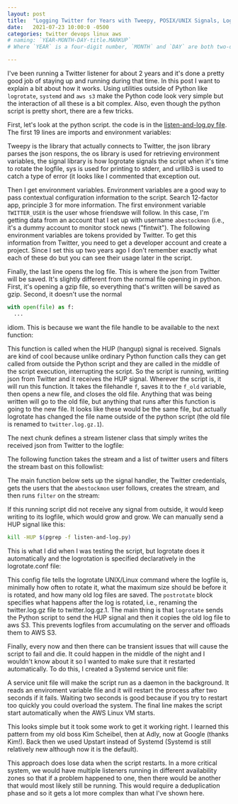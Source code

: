 ```yaml
---
layout: post
title:  "Logging Twitter for Years with Tweepy, POSIX/UNIX Signals, Logrotate, Systemd, and S3"
date:   2021-07-23 10:00:0 -0500
categories: twitter devops linux aws
# naming: `YEAR-MONTH-DAY-title.MARKUP`
# Where `YEAR` is a four-digit number, `MONTH` and `DAY` are both two-digit numbers, and `MARKUP` is the file extension representing the format used in the file. After that, include the necessary front matter. Take a look at the source for this post to get an idea about how it works.

---
```


I've been running a Twitter listener for about 2 years and it's done a
pretty good job of staying up and running during that time.  In this
post I want to explain a bit about how it works.  Using utilities
outside of Python like `logrotate`, `systemd` and `aws s3` make the
Python code look very simple but the interaction of all these is a bit
complex.  Also, even though the python script is pretty short, there
are a few tricks.

First, let's look at the python script. the code is in the
[listen-and-log.py
file](https://github.com/abecode/twitter-logger/blob/main/listen-and-log.py). The
first 19 lines are imports and environment variables:

<script src="https://gist-it.appspot.com/http://github.com/abecode/twitter-logger/raw/main/listen-and-log.py?slice=0:20"></script>

Tweepy is the library that actually connects to Twitter, the json
library parses the json respons, the os library is used for retrieving
environment variables, the signal library is how logrotate signals the
script when it's time to rotate the logfile, sys is used for printing
to stderr, and urllib3 is used to catch a type of error (it looks like
I commented that exception out.

Then I get environment variables.  Environment variables are a good
way to pass contextual configuration information to the script.
Search 12-factor app, principle 3 for more information. The first
environment variable `TWITTER_USER` is the user whose friendswe will
follow.  In this case, I'm getting data from an account that I set up
with username `abestockmon` (i.e., it's a dummy account to monitor
stock news ("fintwit").  The following environment variables are
tokens provided by Twitter. To get this information from Twitter, you
need to get a developer account and create a project.  Since I set
this up two years ago I don't remember exactly what each of these do
but you can see their usage later in the script.

Finally, the last line opens the log file.  This is where the json
from Twitter will be saved.  It's slightly different from the normal
file opening in python.  First, it's opening a gzip file, so
everything that's written will be saved as gzip.  Second, it doesn't use the normal 

```python
with open(file) as f:
  ...
```

idiom.  This is because we want the file handle to be available to the next function:

<script src="https://gist-it.appspot.com/http://github.com/abecode/twitter-logger/raw/main/listen-and-log.py?slice=22:30"></script>

This function is called when the HUP (hangup) signal is received.
Signals are kind of cool because unlike ordinary Python function calls
they can get called from outside the Python script and they are called
in the middle of the script execution, interrupting the script.  So
the script is running, writting json from Twitter and it receives the
HUP signal.  Wherever the script is, it will run this function.  It
takes the filehandle `f`, saves it to the `f_old` variable, then opens
a new file, and closes the old file.  Anything that was being written
will go to the old file, but anything that runs after this function is
going to the new file.  It looks like these would be the same file,
but actually logrotate has changed the file name outside of the python
script (the old file is renamed to `twitter.log.gz.1`).


The next chunk defines a stream listener class that simply writes the
received json from Twitter to the logfile:

<script src="https://gist-it.appspot.com/http://github.com/abecode/twitter-logger/raw/main/listen-and-log.py?slice=32:39"></script>

The following function takes the stream and a list of twitter users
and filters the stream bast on this followlist:

<script src="https://gist-it.appspot.com/http://github.com/abecode/twitter-logger/raw/main/listen-and-log.py?slice=40:50"></script>


The main function below sets up the signal handler, the Twitter
credentials, gets the users that the `abestockmon` user follows,
creates the stream, and then runs `filter` on the stream:

<script src="https://gist-it.appspot.com/http://github.com/abecode/twitter-logger/raw/main/listen-and-log.py?slice=51:68"></script>


If this running script did not receive any signal from outside, it
would keep writing to its logfile, which would grow and grow.  We can
manually send a HUP signal like this:

```bash
kill -HUP $(pgrep -f listen-and-log.py)
```

This is what I did when I was testing the script, but logrotate does
it automatically and the logrotation is specified declaratively in the
logrotate.conf file:

<script src="https://gist-it.appspot.com/http://github.com/abecode/twitter-logger/raw/main/logrotate.conf"></script>

This config file tells the logrotate UNIX/Linux command where the
logfile is, minimally how often to rotate it, what the maximum size
should be before it is rotated, and how many old log files are saved.
The `postrotate` block specifies what happens after the log is
rotated, i.e., renaming the twitter.log.gz file to twitter.log.gz.1.
The main thing is that `logrotate` sends the Python script to send the
HUP signal and then it copies the old log file to aws S3.  This
prevents logfiles from accumulating on the server and offloads them to
AWS S3. 

Finally, every now and then there can be transient issues that will
cause the script to fail and die.  It could happen in the middle of
the night and I wouldn't know about it so I wanted to make sure that
it restarted automatically.  To do this, I created a Systemd service
unit file:

<script src="https://gist-it.appspot.com/http://github.com/abecode/twitter-logger/raw/main/listen-and-log.service"></script>

A service unit file will make the script run as a daemon in the
background. It reads an enviroment variable file and it will restart
the process after two seconds if it fails.  Waiting two seconds is
good because if you try to restart too quickly you could overload the
system. The final line makes the script start automatically when the
AWS Linux VM starts.

This looks simple but it took some work to get it working right.  I
learned this pattern from my old boss Kim Scheibel, then at Adly, now
at Google (thanks Kim!).  Back then we used Upstart instead of Systemd
(Systemd is still relatively new although now it is the default).

This approach does lose data when the script restarts.  In a more
critical system, we would have multiple listeners running in different
availability zones so that if a problem happened to one, then there
would be another that would most likely still be running.  This would
require a deduplication phase and so it gets a lot more complex than
what I've shown here.

